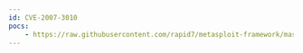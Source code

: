 ```yaml
---
id: CVE-2007-3010
pocs:
    - https://raw.githubusercontent.com/rapid7/metasploit-framework/master/modules/exploits/linux/http/alcatel_omnipcx_mastercgi_exec.rb
---
```

